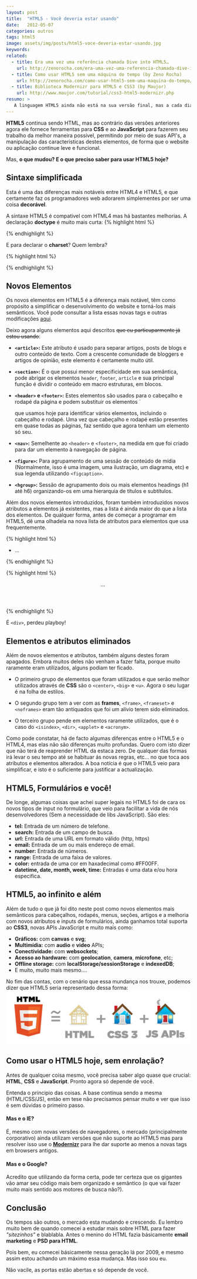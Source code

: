 ```yaml
---
layout: post
title:  "HTML5 - Você deveria estar usando"
date:   2012-05-07
categories: outros
tags: html5
image: assets/img/posts/html5-voce-deveria-estar-usando.jpg
keywords:
related:
  - title: Era uma vez uma referência chamada Dive into HTML5…
    url: http://zenorocha.com/era-uma-vez-uma-referencia-chamada-dive-into-html5/
  - title: Como usar HTML5 sem uma máquina do tempo (by Zeno Rocha)
    url: http://zenorocha.com/como-usar-html5-sem-uma-maquina-do-tempo/
  - title: Biblioteca Modernizr para HTML5 e CSS3 (by Maujor)
    url: http://www.maujor.com/tutorial/css3-html5-modernizr.php
resumo: >
   A linguagem HTML5 ainda não está na sua versão final, mas a cada dia que passa mais e mais websites começam a usá-la. A linguagem aproxima-se dos requisitos da Web e torna-se mais fácil publicar conteúdos Web 2.0. Quando HTML4 reinava, a Web2.0 nem sequer tinha sido pensada, sendo assim pouco compatíveis. Mas com HTML5, é expectável que seja diferente.
---
```

**HTML5** continua sendo HTML, mas ao contrário das versões anteriores agora ele fornece ferramentas para **CSS** e ao **JavaScript** para fazerem seu trabalho da melhor maneira possível, permitindo por meio de suas API's, a manipulação das caracteristicas destes elementos, de forma que o website ou aplicação continue leve e funcional.

Mas, **o que mudou? E o que preciso saber para usar HTML5 hoje?**

## Sintaxe simplificada
Esta é uma das diferenças mais notáveis entre HTML4 e HTML5, e que certamente faz os programadores web adorarem simplementes por ser uma coisa **decorável**.

A sintaxe HTML5 é compativel com HTML4 mas há bastantes melhorias. A declaração **doctype** é muito mais curta:
{% highlight html %}
<!-- Era XHTML -->
<!DOCTYPE html PUBLIC "-//W3C//DTD XHTML 1.0 Transitional//EN"
"http://www.w3.org/TR/xhtml1/DTD/xhtml1-transitional.dtd">

<!-- Agora::HTML5 -->
<!DOCTYPE html>
{% endhighlight %}

E para declarar o **charset**? Quem lembra?

{% highlight html %}
<!-- Era HTML4/XHTML -->
<meta http-equiv="Content-Type" content="text/html; charset=UTF-8">

<!-- Agora::HTML5 -->
<meta charset="UTF-8">
{% endhighlight %}

## Novos Elementos
Os novos elementos em HTML5 é a diferença mais notável, têm como propósito a simplificar o desenvolvimento do website e torná-los mais semânticos. Você pode consultar a lista essas novas tags e outras modificações [aqui](https://rawgit.com/whatwg/html-differences/master/Overview.html).

Deixo agora alguns elementos aqui descritos <del>que eu particuparmente já estou usando</del>:

- **`<article>`:** Este atributo é usado para separar artigos, posts de blogs e outro conteúdo de texto. Com a crescente comunidade de bloggers e artigos de opinião, este elemento é certamente muito útil.

- **`<section>`:** É o que possui menor especificidade em sua semântica, pode abrigar os elementos `header`, `footer`, `article` e sua principal função é dividir o conteúdo em macro estruturas, em blocos.

- **`<header>` e `<footer>`:** Estes elementos são usados para o cabeçalho e rodapé da página e podem substituir os elementos `<div> que usamos hoje para identificar vários elementos, incluindo o cabeçalho e rodapé. Uma vez que cabeçalho e rodapé estão presentes em quase todas as páginas, faz sentido que agora tenham um elemento só seu.

- **`<nav>`:** Semelhente ao `<header>` e `<footer>`, na medida em que foi criado para dar um elemento à navegação de página.

- **`<figure>`:** Para agrupamento de uma sessão de conteúdo de mídia (Normalmente, isso é uma imagem, uma ilustração, um diagrama, etc) e sua legenda utilizando `<figcaption>`.

- **`<hgroup>`:** Sessão de agrupamento dois ou mais elementos headings (h1 até h6) organizando-os em uma hierarquia de títulos e subtítulos.

Além dos novos elementos introduzidos, foram também introduzidos novos atributos a elementos já existentes, mas a lista é ainda maior do que a lista dos elementos. De qualquer forma, antes de começar a programar em HTML5, dê uma olhadela na nova lista de atributos para elementos que usa frequentemente.

{% highlight html %}
<!-- Era HTML4/XHTML -->
<div id="topo">
  <ul id="menu">
    <li>...</li>
  </ul>
</div>
<div id="sidebar"></div>
<div id="container"></div>
<div id="rodape"></div>
{% endhighlight %}

{% highlight html %}
<!-- Agora::HTML5 -->
<header id="topo">
  <nav id="menu">
    <ul>...</ul>
  </nav>
</header>
<aside id="sidebar"></aside>
<section id="container"></section>
<footer id="rodape"></footer>
{% endhighlight %}

É `<div>`, perdeu playboy!

## Elementos e atributos eliminados
Além de novos elementos e atributos, também alguns destes foram apagados. Embora muitos deles não venham a fazer falta, porque muito raramente eram utilizados, alguns podiam ter ficado.

- O primeiro grupo de elementos que foram utilizados e que serão melhor utilizados através de **CSS** são o `<center>`, `<big>` e `<u>`. Agora o seu lugar é na folha de estilos.

- O segundo grupo tem a ver com as **frames**, `<frame>`, `<frameset>` e `<noframes>` eram tão antiquados que foi um alívio terem sido eliminados.

- O terceiro grupo pende em elementos raramente utilizados, que é o caso do `<isindex>`, `<dir>`, `<applet>` e `<acronym>`.

Como pode constatar, há de facto algumas diferenças entre o HTML5 e o HTML4, mas elas não são diferenças muito profundas. Quero com isto dizer que não terá de reaprender HTML da estaca zero. De qualquer das formas irá levar o seu tempo até se habituar ás novas regras, etc... no que toca aos atributos e elementos alterados. A boa notícia é que o HTML5 veio para simplificar, e isto é o suficiente para justificar a actualização.

## HTML5, Formulários e você!
De longe, algumas coisas que achei super legais no HTML5 foi de cara os novos tipos de input no formulário, que veio para facilitar a vida de nós desenvolvedores (Sem a necessidade de libs JavaScript). São eles:

- **tel:** Entrada de um número de telefone.
- **search:** Entrada de um campo de busca.
- **url:** Entrada de uma URL em formato válido (http, https)
- **email:** Entrada de um ou mais endereço de email.
- **number:** Entrada de números.
- **range:** Entrada de uma faixa de valores.
- **color:** entrada de uma cor em haxadecimal como #FF00FF.
- **datetime, date, month, week, time:** Entradas é uma data e/ou hora especifica.

## HTML5, ao infinito e além
Além de tudo o que já foi dito neste post como novos elementos mais semânticos para cabeçalhos, rodapés, menus, seções, artigos e a melhoria com novos atributos e inputs de formulários, ainda ganhamos total suporta ao **CSS3**, novas APIs JavaScript e muito mais como:

- **Gráficos:** com **canvas** e **svg**;
- **Multimídia:** com **audio** e **video** APIs;
- **Conectividade:** com **websockets**;
- **Acesso ao hardware:** com **geolocation**, **camera**, **microfone**, etc;
- **Offline storage:** com **localStorage/sessionStorage** e **indexedDB**;
- E muito, muito mais mesmo....

No fim das contas, com o cenário que essa mundança nos trouxe, podemos dizer que HTML5 seria representado dessa forma:
!['Explicação de como HTML5 funciona'](/assets/img/posts/html5-houses.png)

## Como usar o HTML5 hoje, sem enrolação?
Antes de qualquer coisa mesmo, você precisa saber algo quase que crucial: **HTML**, **CSS** e **JavaScript**. Pronto agora só depende de você.

Entenda o principio das coisas. A base continua sendo a mesma (HTML/CSS/JS), então em tese não precisamos pensar muito e ver que isso é sem dúvidas o primeiro passo.

#### Mas e o IE?
É, mesmo com novas versões de navegadores, o mercado (principalmente corporativo) ainda utilizam versões que não suporte ao HTML5 mas para resolver isso use o **[Modernizr](http://modernizr.com/)** para lhe dar suporte ao menos a novas tags em browsers antigos.

#### Mas e o Google?
Acredito que utilizando da forma certa, pode ter certeza que os gigantes vão amar seu código mais bem organizado e semântico (o que vai fazer muito mais sentido aos motores de busca não?).

## Conclusão
Os tempos são outros, o mercado esta mudando e crescendo. Eu lembro muito bem de quando comecei a estudar mais sobre HTML para fazer *"sitezinhos"* e blablabla. Antes o menino do HTML fazia básicamente **email marketing** e **PSD para HTML**.

Pois bem, eu comecei básicamente nessa geração lá por 2009, e mesmo assim estou achando um máximo essa mudança. Mas isso sou eu.

Não vacile, as portas estão abertas e só depende de você.